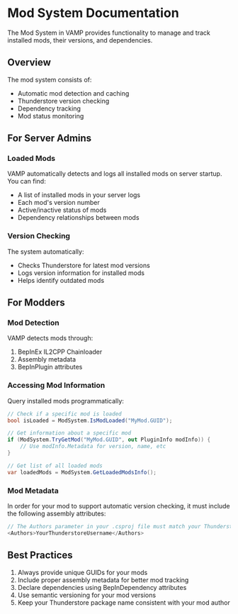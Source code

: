 
# Mod System Documentation

The Mod System in VAMP provides functionality to manage and track installed mods, their versions, and dependencies.

## Overview

The mod system consists of:
- Automatic mod detection and caching
- Thunderstore version checking
- Dependency tracking
- Mod status monitoring

## For Server Admins

### Loaded Mods

VAMP automatically detects and logs all installed mods on server startup. You can find:
- A list of installed mods in your server logs
- Each mod's version number
- Active/inactive status of mods
- Dependency relationships between mods

### Version Checking

The system automatically:
- Checks Thunderstore for latest mod versions
- Logs version information for installed mods
- Helps identify outdated mods

## For Modders

### Mod Detection

VAMP detects mods through:
1. BepInEx IL2CPP Chainloader
2. Assembly metadata
3. BepInPlugin attributes

### Accessing Mod Information

Query installed mods programmatically:

```csharp
// Check if a specific mod is loaded
bool isLoaded = ModSystem.IsModLoaded("MyMod.GUID");

// Get information about a specific mod
if (ModSystem.TryGetMod("MyMod.GUID", out PluginInfo modInfo)) {
    // Use modInfo.Metadata for version, name, etc
}

// Get list of all loaded mods
var loadedMods = ModSystem.GetLoadedModsInfo();
```

### Mod Metadata

In order for your mod to support automatic version checking, it must include the following assembly attributes:

```csharp
// The Authors parameter in your .csproj file must match your Thunderstore uploader name:
<Authors>YourThunderstoreUsername</Authors>
```

## Best Practices

1. Always provide unique GUIDs for your mods
2. Include proper assembly metadata for better mod tracking
3. Declare dependencies using BepInDependency attributes
4. Use semantic versioning for your mod versions
5. Keep your Thunderstore package name consistent with your mod author

